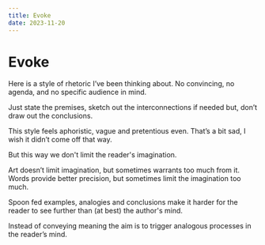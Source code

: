 ```yaml
---
title: Evoke
date: 2023-11-20
---
```


<style module>
    .content {
        background-color: #ff0000;
        color: #222;
        border-radius: 3px;
        padding: 16px;
        font-size: 1.5rem;

        h1 {
            font-weight: 600;
            color: #222;
        }

        p {
            font-weight: 600;
        }

        p:nth-child(even) {
            font-weight: 500;
            color: white;
        }
    }
</style>

<div :class="$style.content">

# Evoke

Here is a style of rhetoric I’ve been thinking about. No convincing, no agenda,
and no specific audience in mind.

Just state the premises, sketch out the interconnections if needed but, don’t
draw out the conclusions.

This style feels aphoristic, vague and pretentious even. That’s a bit sad, I
wish it didn’t come off that way.

But this way we don't limit the reader's imagination.

Art doesn’t limit imagination, but sometimes warrants too much from it. Words
provide better precision, but sometimes limit the imagination too much.

Spoon fed examples, analogies and conclusions make it harder for the reader to
see further than (at best) the author's mind.

Instead of conveying meaning the aim is to trigger analogous processes in the
reader’s mind.

</div>

